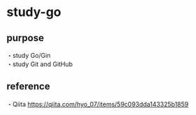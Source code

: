 # study-go  
## purpose  
・study Go/Gin  
・study Git and GitHub  

## reference  
・Qiita  https://qiita.com/hyo_07/items/59c093dda143325b1859  
